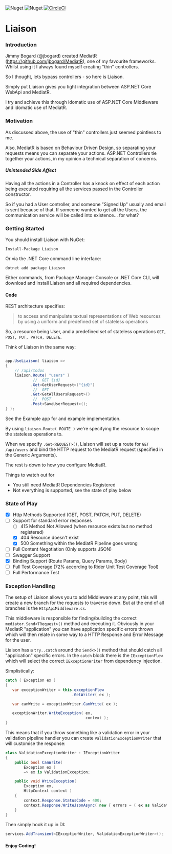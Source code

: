 ![Nuget](https://img.shields.io/nuget/v/Liaison?style=for-the-badge)
![Nuget](https://img.shields.io/nuget/dt/Liaison?style=for-the-badge)
[![CircleCI](https://circleci.com/gh/weareslate/liaison.svg?style=svg)](https://circleci.com/gh/weareslate/liaison)

# Liaison

### Introduction

Jimmy Bogard (@jbogard) created MediatR (https://github.com/jbogard/MediatR), one of my favourite frameworks. Whilst using it I always found myself creating "thin" controllers.

So I thought, lets bypass controllers - so here is Liaison.

Simply put Liaison gives you tight integration between ASP.NET Core WebApi and MediatR.

I try and achieve this through idomatic use of ASP.NET Core Middleware and idomatic use of MediatR.

### Motivation

As discussed above, the use of "thin" controllers just seemed pointless to me. 

Also, MediatR is based on Behaviour Driven Design, so separating your requests means you can separate your actions. ASP.NET Controllers tie together your actions, in my opinion a technical separation of concerns. 

##### Unintended Side Affect

Having all the actions in a Controller has a knock on effect of each action being executed requiring all the services passed in the Controller constructor.

So if you had a User controller, and someone "Signed Up" usually and email is sent because of that. If someone wanted to get all the Users, the communication service will be called into existence... for what?

### Getting Started

You should install Liaison with NuGet:

```text
Install-Package Liaison
```

Or via the .NET Core command line interface:

```text
dotnet add package Liaison
```

Either commands, from Package Manager Console or .NET Core CLI, will download and install Liaison and all required dependencies.

#### Code

REST architecture specifies:

> to access and manipulate textual representations of Web resources by using a uniform and predefined set of stateless operations

So, a resource being User, and a predefined set of stateless operations `GET, POST, PUT, PATCH, DELETE`.

Think of Liaison in the same way:

```csharp

app.UseLiaison( liaison =>
{
    // /api/todos
    liaison.Route( "users" )
            //  GET {id}
           .Get<GetUserRequest>("{id}")
            //  GET
           .Get<GetAllUsersRequest>()
            //  POST
           .Post<SaveUserRequest>();
} );

```

See the Example app for and example implementation.

By using `liaison.Route( ROUTE )` we're specifying the resource to scope the stateless operations to.

When we specify `.Get<REQUEST>()`, Liaison will set up a route for `GET /api/users` and bind the HTTP request to the MediatR request (specified in the Generic Arguments).

The rest is down to how you configure MediatR.

Things to watch out for
 - You still need MediatR Dependencies Registered
 - Not everything is supported, see the state of play below
 
 ### State of Play
 
  - [X] Http Methods Supported (GET, POST, PATCH, PUT, DELETE)
  - [ ] Support for standard error responses
     - [ ] 415 Method Not Allowed (when resource exists but no method registered)
     - [X] 404 Resource doesn't exist
     - [X] 500 Something within the MediatR Pipeline goes wrong
 - [ ] Full Content Negotiation (Only supports JSON)
 - [ ] Swagger Support 
 - [X] Binding Support (Route Params, Query Params, Body)
 - [ ] Full Test Coverage (72% according to Rider Unit Test Coverage Tool)
 - [ ] Full Performance Test
 
 ### Exception Handling
 
 The setup of Liaison allows you to add Middleware at any point, this will create a new branch for the requests to traverse down. But at the end of all branches is the `HttpApiMiddleware.cs`.
 
 This middleware is responsible for finding/building the correct `mediator.Send<TRequest>()` method and executing it. Obviously in your MediatR "application" you can have application specific errors thrown which will then relate in some way to a HTTP Response and Error Message for the user.
 
 Liaison has a `try..catch` around the `Send<>()` method that should catch all "application" specific errors. In the `catch` block there is the `IExceptionFlow` which will select the correct `IExceptionWriter` from dependency injection.
 
 Simplistically:
 
 ```csharp
catch ( Exception ex )
{
    var exceptionWriter = this.exceptionFlow
                              .GetWriter( ex );

    var canWrite = exceptionWriter.CanWrite( ex );

    exceptionWriter.WriteException( ex,
                                    context );
}
```

This means that if you throw something like a validation error in your validation pipeline handler you can create `ValidationExceptionWriter` that will customise the response:

```csharp
class ValidationExceptionWriter : IExceptionWriter
{
    public bool CanWrite(
        Exception ex )
        => ex is ValidationException;

    public void WriteException(
        Exception ex,
        HttpContext context )
    {
        context.Response.StatusCode = 400;
        context.Response.WriteJsonAsync( new { errors = ( ex as ValidationException ).ValidationResult } );
    }
}
```

Then simply hook it up in DI:

```csharp
services.AddTransient<IExceptionWriter, ValidationExceptionWriter>();
```
 
 #### Enjoy Coding!
